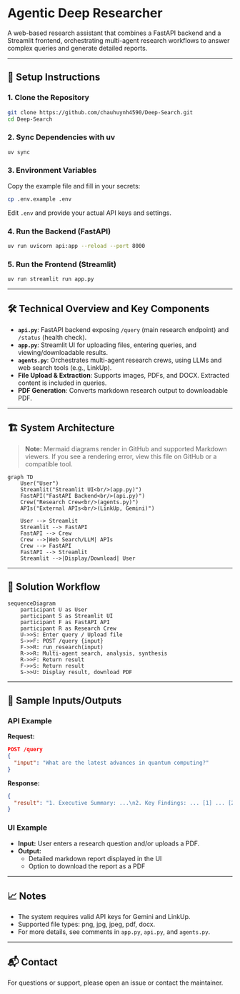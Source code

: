 # Agentic Deep Researcher

A web-based research assistant that combines a FastAPI backend and a Streamlit frontend, orchestrating multi-agent research workflows to answer complex queries and generate detailed reports.

---

## 🚀 Setup Instructions

### 1. Clone the Repository
```bash
git clone https://github.com/chauhuynh4590/Deep-Search.git
cd Deep-Search
```

### 2. Sync Dependencies with uv
```bash
uv sync
```

### 3. Environment Variables
Copy the example file and fill in your secrets:
```bash
cp .env.example .env
```
Edit `.env` and provide your actual API keys and settings.

### 4. Run the Backend (FastAPI)
```bash
uv run uvicorn api:app --reload --port 8000
```

### 5. Run the Frontend (Streamlit)
```bash
uv run streamlit run app.py
```

---

## 🛠️ Technical Overview and Key Components

- **`api.py`**: FastAPI backend exposing `/query` (main research endpoint) and `/status` (health check).
- **`app.py`**: Streamlit UI for uploading files, entering queries, and viewing/downloadable results.
- **`agents.py`**: Orchestrates multi-agent research crews, using LLMs and web search tools (e.g., LinkUp).
- **File Upload & Extraction**: Supports images, PDFs, and DOCX. Extracted content is included in queries.
- **PDF Generation**: Converts markdown research output to downloadable PDF.

---

## 🏗️ System Architecture

> **Note:** Mermaid diagrams render in GitHub and supported Markdown viewers. If you see a rendering error, view this file on GitHub or a compatible tool.

```mermaid
graph TD
    User("User")
    Streamlit("Streamlit UI<br/>(app.py)")
    FastAPI("FastAPI Backend<br/>(api.py)")
    Crew("Research Crew<br/>(agents.py)")
    APIs("External APIs<br/>(LinkUp, Gemini)")

    User --> Streamlit
    Streamlit --> FastAPI
    FastAPI --> Crew
    Crew -->|Web Search/LLM| APIs
    Crew --> FastAPI
    FastAPI --> Streamlit
    Streamlit -->|Display/Download| User
```

---

## 🔄 Solution Workflow

```mermaid
sequenceDiagram
    participant U as User
    participant S as Streamlit UI
    participant F as FastAPI API
    participant R as Research Crew
    U->>S: Enter query / Upload file
    S->>F: POST /query {input}
    F->>R: run_research(input)
    R->>R: Multi-agent search, analysis, synthesis
    R->>F: Return result
    F->>S: Return result
    S->>U: Display result, download PDF
```

---

## 🧪 Sample Inputs/Outputs

### API Example
**Request:**
```json
POST /query
{
  "input": "What are the latest advances in quantum computing?"
}
```
**Response:**
```json
{
  "result": "1. Executive Summary: ...\n2. Key Findings: ... [1] ... [2] ..."
}
```

### UI Example
- **Input:** User enters a research question and/or uploads a PDF.
- **Output:**
  - Detailed markdown report displayed in the UI
  - Option to download the report as a PDF

---

## 📈 Notes
- The system requires valid API keys for Gemini and LinkUp.
- Supported file types: png, jpg, jpeg, pdf, docx.
- For more details, see comments in `app.py`, `api.py`, and `agents.py`.

---

## 📬 Contact
For questions or support, please open an issue or contact the maintainer.
